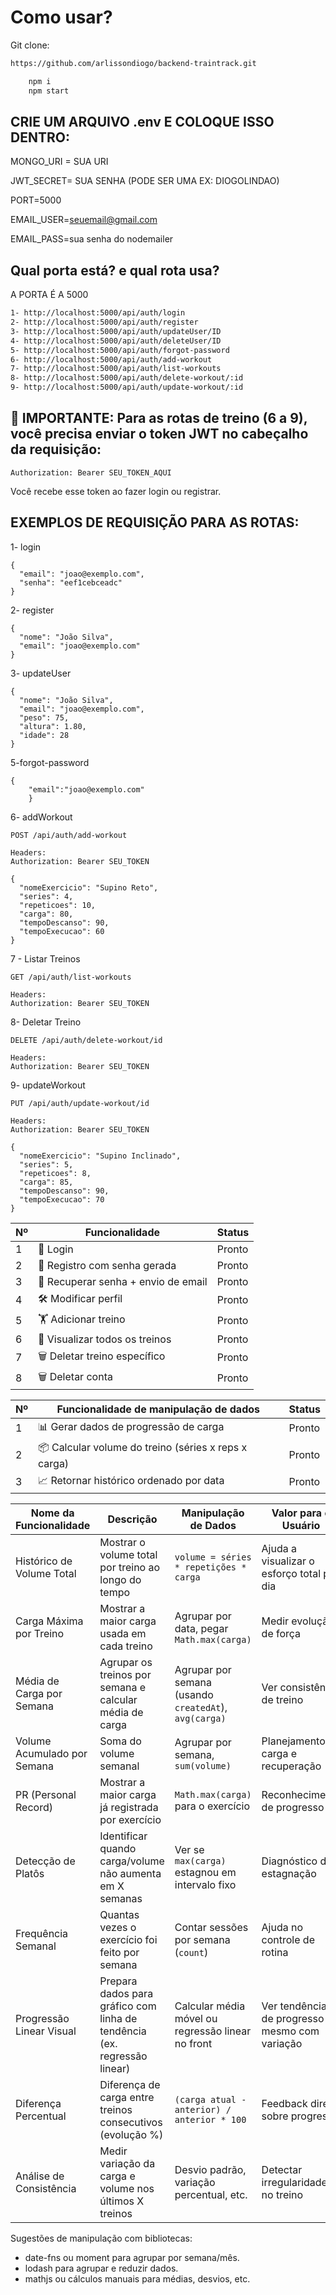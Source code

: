 # Como usar?

Git clone:

```bash
https://github.com/arlissondiogo/backend-traintrack.git
```

```bash
    npm i
    npm start
```

## CRIE UM ARQUIVO .env E COLOQUE ISSO DENTRO:

MONGO_URI = SUA URI

JWT_SECRET= SUA SENHA (PODE SER UMA EX: DIOGOLINDAO)

PORT=5000

EMAIL_USER=seuemail@gmail.com

EMAIL_PASS=sua senha do nodemailer

## Qual porta está? e qual rota usa?

A PORTA É A 5000

```bash
1- http://localhost:5000/api/auth/login
2- http://localhost:5000/api/auth/register
3- http://localhost:5000/api/auth/updateUser/ID
4- http://localhost:5000/api/auth/deleteUser/ID
5- http://localhost:5000/api/auth/forgot-password
6- http://localhost:5000/api/auth/add-workout
7- http://localhost:5000/api/auth/list-workouts
8- http://localhost:5000/api/auth/delete-workout/:id
9- http://localhost:5000/api/auth/update-workout/:id
```

## 🔐 IMPORTANTE: Para as rotas de treino (6 a 9), você precisa enviar o token JWT no cabeçalho da requisição:

```
Authorization: Bearer SEU_TOKEN_AQUI

```

Você recebe esse token ao fazer login ou registrar.

## EXEMPLOS DE REQUISIÇÃO PARA AS ROTAS:

1- login

```
{
  "email": "joao@exemplo.com",
  "senha": "eef1cebceadc"
}
```

2- register

```
{
  "nome": "João Silva",
  "email": "joao@exemplo.com"
}

```

3- updateUser

```
{
  "nome": "João Silva",
  "email": "joao@exemplo.com",
  "peso": 75,
  "altura": 1.80,
  "idade": 28
}

```

5-forgot-password

```
{
    "email":"joao@exemplo.com"
    }
```

6- addWorkout

```
POST /api/auth/add-workout

Headers:
Authorization: Bearer SEU_TOKEN

{
  "nomeExercicio": "Supino Reto",
  "series": 4,
  "repeticoes": 10,
  "carga": 80,
  "tempoDescanso": 90,
  "tempoExecucao": 60
}

```

7 - Listar Treinos

```
GET /api/auth/list-workouts

Headers:
Authorization: Bearer SEU_TOKEN
```

8- Deletar Treino

```
DELETE /api/auth/delete-workout/id

Headers:
Authorization: Bearer SEU_TOKEN

```

9- updateWorkout

```
PUT /api/auth/update-workout/id

Headers:
Authorization: Bearer SEU_TOKEN

{
  "nomeExercicio": "Supino Inclinado",
  "series": 5,
  "repeticoes": 8,
  "carga": 85,
  "tempoDescanso": 90,
  "tempoExecucao": 70
}

```

| Nº  | Funcionalidade                      | Status |
| --- | ----------------------------------- | ------ |
| 1   | 🔐 Login                            | Pronto |
| 2   | 🧾 Registro com senha gerada        | Pronto |
| 3   | 🔁 Recuperar senha + envio de email | Pronto |
| 4   | 🛠️ Modificar perfil                 | Pronto |
| 5   | 🏋️ Adicionar treino                 | Pronto |
| 6   | 👀 Visualizar todos os treinos      | Pronto |
| 7   | 🗑️ Deletar treino específico        | Pronto |
| 8   | 🗑️ Deletar conta                    | Pronto |

| Nº  | Funcionalidade de manipulação de dados               | Status |
| --- | ---------------------------------------------------- | ------ |
| 1   | 📊 Gerar dados de progressão de carga                | Pronto |
| 2   | 📦 Calcular volume do treino (séries x reps x carga) | Pronto |
| 3   | 📈 Retornar histórico ordenado por data              | Pronto |

| **Nome da Funcionalidade**  | **Descrição**                                                            | **Manipulação de Dados**                              | **Valor para o Usuário**                      | **Prioridade** |
| --------------------------- | ------------------------------------------------------------------------ | ----------------------------------------------------- | --------------------------------------------- | -------------- |
| Histórico de Volume Total   | Mostrar o volume total por treino ao longo do tempo                      | `volume = séries * repetições * carga`                | Ajuda a visualizar o esforço total por dia    | Alta           |
| Carga Máxima por Treino     | Mostrar a maior carga usada em cada treino                               | Agrupar por data, pegar `Math.max(carga)`             | Medir evolução de força                       | Alta           |
| Média de Carga por Semana   | Agrupar os treinos por semana e calcular média de carga                  | Agrupar por semana (usando `createdAt`), `avg(carga)` | Ver consistência de treino                    | Média          |
| Volume Acumulado por Semana | Soma do volume semanal                                                   | Agrupar por semana, `sum(volume)`                     | Planejamento de carga e recuperação           | Média          |
| PR (Personal Record)        | Mostrar a maior carga já registrada por exercício                        | `Math.max(carga)` para o exercício                    | Reconhecimento de progresso                   | Alta           |
| Detecção de Platôs          | Identificar quando carga/volume não aumenta em X semanas                 | Ver se `max(carga)` estagnou em intervalo fixo        | Diagnóstico de estagnação                     | Baixa          |
| Frequência Semanal          | Quantas vezes o exercício foi feito por semana                           | Contar sessões por semana (`count`)                   | Ajuda no controle de rotina                   | Média          |
| Progressão Linear Visual    | Prepara dados para gráfico com linha de tendência (ex. regressão linear) | Calcular média móvel ou regressão linear no front     | Ver tendência de progresso mesmo com variação | Baixa          |
| Diferença Percentual        | Diferença de carga entre treinos consecutivos (evolução %)               | `(carga atual - anterior) / anterior * 100`           | Feedback direto sobre progresso               | Média          |
| Análise de Consistência     | Medir variação da carga e volume nos últimos X treinos                   | Desvio padrão, variação percentual, etc.              | Detectar irregularidade no treino             | Baixa          |

Sugestões de manipulação com bibliotecas:

- date-fns ou moment para agrupar por semana/mês.
- lodash para agrupar e reduzir dados.
- mathjs ou cálculos manuais para médias, desvios, etc.
